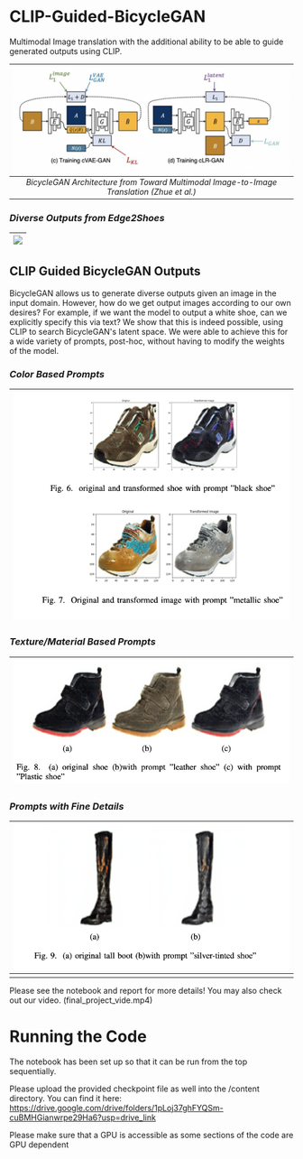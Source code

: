 # CLIP-Guided-BicycleGAN

Multimodal Image translation with the additional ability to be able to guide generated outputs using CLIP. 




  
|<img src="./images/BicycleGANArchitecture.png" width="500px"></img>| 
|:--:| 
|*BicycleGAN Architecture from Toward Multimodal Image-to-Image Translation (Zhue et al.)*|




### *Diverse Outputs from Edge2Shoes*
|<img src="./images/BicycleGANOutputs.png" width="500px"></img> | 
|:--:| 





## CLIP Guided BicycleGAN Outputs

BicycleGAN allows us to generate diverse outputs given an image in the input domain. However, how do we get output images according to our own desires? For example, if we want the model to output a white shoe, can we explicitly specify this via text? We show that this is indeed possible, using CLIP to search BicycleGAN's latent space. We were able to achieve this for a wide variety of prompts, post-hoc, without having to modify the weights of the model.


### *Color Based Prompts*
| <img src="./images/BasicPrompts.png" width="500px"></img>| 
|:--:| 


### *Texture/Material Based Prompts*
| <img src="./images/TexturePrompts.png" width="500px"></img>| 
|:--:| 



### *Prompts with Fine Details*
|<img src="./images/FinePrompts.png" width="500px"></img>| 
|:--:| 
||






Please see the notebook and report for more details! You may also check out our video. (final_project_vide.mp4)

# Running the Code
The notebook has been set up so that it can be run from the top sequentially.

Please upload the provided checkpoint file as well into the /content directory. You can find it here:
https://drive.google.com/drive/folders/1pLoj37ghFYQSm-cuBMHGianwrpe29Ha6?usp=drive_link

Please make sure that a GPU is accessible as some sections of the code are GPU dependent
